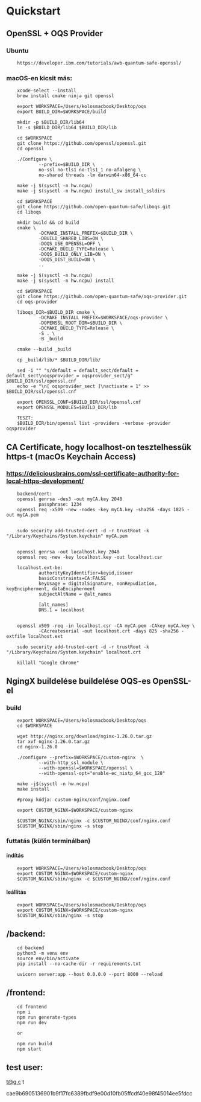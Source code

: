 # Quickstart

## OpenSSL + OQS Provider  
### Ubuntu 
        https://developer.ibm.com/tutorials/awb-quantum-safe-openssl/

### macOS-en kicsit más:
        xcode-select --install
        brew install cmake ninja git openssl

        export WORKSPACE=/Users/kolosmacbook/Desktop/oqs
        export BUILD_DIR=$WORKSPACE/build
        
        mkdir -p $BUILD_DIR/lib64
        ln -s $BUILD_DIR/lib64 $BUILD_DIR/lib

        cd $WORKSPACE
        git clone https://github.com/openssl/openssl.git
        cd openssl

        ./Configure \
                --prefix=$BUILD_DIR \
                no-ssl no-tls1 no-tls1_1 no-afalgeng \
                no-shared threads -lm darwin64-x86_64-cc

        make -j $(sysctl -n hw.ncpu)
        make -j $(sysctl -n hw.ncpu) install_sw install_ssldirs

        cd $WORKSPACE
        git clone https://github.com/open-quantum-safe/liboqs.git
        cd liboqs

        mkdir build && cd build
        cmake \
                -DCMAKE_INSTALL_PREFIX=$BUILD_DIR \
                -DBUILD_SHARED_LIBS=ON \
                -DOQS_USE_OPENSSL=OFF \
                -DCMAKE_BUILD_TYPE=Release \
                -DOQS_BUILD_ONLY_LIB=ON \
                -DOQS_DIST_BUILD=ON \
                ..
        
        make -j $(sysctl -n hw.ncpu)
        make -j $(sysctl -n hw.ncpu) install

        cd $WORKSPACE
        git clone https://github.com/open-quantum-safe/oqs-provider.git
        cd oqs-provider

        liboqs_DIR=$BUILD_DIR cmake \
                -DCMAKE_INSTALL_PREFIX=$WORKSPACE/oqs-provider \
                -DOPENSSL_ROOT_DIR=$BUILD_DIR \
                -DCMAKE_BUILD_TYPE=Release \
                -S . \
                -B _build

        cmake --build _build

        cp _build/lib/* $BUILD_DIR/lib/

        sed -i "" "s/default = default_sect/default = default_sect\noqsprovider = oqsprovider_sect/g" $BUILD_DIR/ssl/openssl.cnf
        echo -e "\n[ oqsprovider_sect ]\nactivate = 1" >> $BUILD_DIR/ssl/openssl.cnf

        export OPENSSL_CONF=$BUILD_DIR/ssl/openssl.cnf
        export OPENSSL_MODULES=$BUILD_DIR/lib

        TESZT:
        $BUILD_DIR/bin/openssl list -providers -verbose -provider oqsprovider
        

## CA Certificate, hogy localhost-on tesztelhessük https-t (macOs Keychain Access)
### https://deliciousbrains.com/ssl-certificate-authority-for-local-https-development/
        backend/cert:
        openssl genrsa -des3 -out myCA.key 2048
                passphrase: 1234
        openssl req -x509 -new -nodes -key myCA.key -sha256 -days 1825 -out myCA.pem
        

        sudo security add-trusted-cert -d -r trustRoot -k "/Library/Keychains/System.keychain" myCA.pem


        openssl genrsa -out localhost.key 2048
        openssl req -new -key localhost.key -out localhost.csr
        
        localhost.ext-be:
                authorityKeyIdentifier=keyid,issuer
                basicConstraints=CA:FALSE
                keyUsage = digitalSignature, nonRepudiation, keyEncipherment, dataEncipherment
                subjectAltName = @alt_names

                [alt_names]
                DNS.1 = localhost
        

        openssl x509 -req -in localhost.csr -CA myCA.pem -CAkey myCA.key \
                -CAcreateserial -out localhost.crt -days 825 -sha256 -extfile localhost.ext

        sudo security add-trusted-cert -d -r trustRoot -k "/Library/Keychains/System.keychain" localhost.crt

        killall "Google Chrome"


## NgingX buildelése buildelése OQS-es OpenSSL-el
### build
        export WORKSPACE=/Users/kolosmacbook/Desktop/oqs
        cd $WORKSPACE
        
        wget http://nginx.org/download/nginx-1.26.0.tar.gz
        tar xvf nginx-1.26.0.tar.gz
        cd nginx-1.26.0

        ./configure --prefix=$WORKSPACE/custom-nginx  \
                --with-http_ssl_module \
                --with-openssl=$WORKSPACE/openssl \
                --with-openssl-opt="enable-ec_nistp_64_gcc_128"
        
        make -j$(sysctl -n hw.ncpu)
        make install

        #proxy kódja: custom-nginx/conf/nginx.conf

        export CUSTOM_NGINX=$WORKSPACE/custom-nginx
        
        $CUSTOM_NGINX/sbin/nginx -c $CUSTOM_NGINX/conf/nginx.conf
        $CUSTOM_NGINX/sbin/nginx -s stop

### futtatás (külön terminálban)
#### indítás
        export WORKSPACE=/Users/kolosmacbook/Desktop/oqs
        export CUSTOM_NGINX=$WORKSPACE/custom-nginx
        $CUSTOM_NGINX/sbin/nginx -c $CUSTOM_NGINX/conf/nginx.conf
#### leállítás
        export WORKSPACE=/Users/kolosmacbook/Desktop/oqs
        export CUSTOM_NGINX=$WORKSPACE/custom-nginx
        $CUSTOM_NGINX/sbin/nginx -s stop


## /backend:
        cd backend
        python3 -m venv env
        source env/bin/activate
        pip install --no-cache-dir -r requirements.txt

        uvicorn server:app --host 0.0.0.0 --port 8000 --reload


## /frontend:
        cd frontend
        npm i
        npm run generate-types
        npm run dev
        
        or

        npm run build
        npm start


## test user:
t@g.c
t

cae9b6905136901b9f17fc6389fbdf9e00d10fb05ffcdf40e98f45014ee5fdcc


